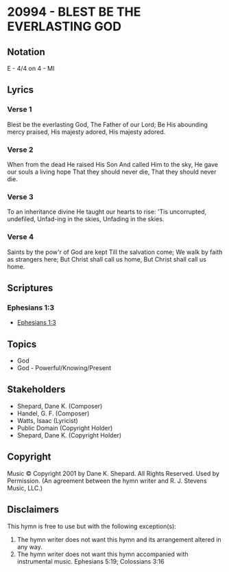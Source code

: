 # 20994 - BLEST BE THE EVERLASTING GOD

## Notation

E - 4/4 on 4 - MI

## Lyrics

### Verse 1

Blest be the everlasting God, The Father of our Lord; Be His abounding mercy praised, His majesty adored, His majesty adored.

### Verse 2

When from the dead He raised His Son And called Him to the sky, He gave our souls a living hope That they should never die, That they should never die.

### Verse 3

To an inheritance divine He taught our hearts to rise: 'Tis uncorrupted, undefiled, Unfad-ing in the skies, Unfading in the skies.

### Verse 4

Saints by the pow'r of God are kept Till the salvation come; We walk by faith as strangers here; But Christ shall call us home, But Christ shall call us home.


## Scriptures

### Ephesians 1:3

- [Ephesians 1:3](https://www.biblegateway.com/passage/?search=Ephesians%201%3A3)


## Topics

- God
- God - Powerful/Knowing/Present

## Stakeholders

- Shepard, Dane K. (Composer)
- Handel, G. F. (Composer)
- Watts, Isaac (Lyricist)
- Public Domain (Copyright Holder)
- Shepard, Dane K. (Copyright Holder)

## Copyright

Music © Copyright 2001 by Dane K. Shepard. All Rights Reserved. Used by Permission.
(An agreement between the hymn writer and R. J. Stevens Music, LLC.)

## Disclaimers

This hymn is free to use but with the following exception(s):
1. The hymn writer does not want this hymn and its arrangement altered in any way.
2. The hymn writer does not want this hymn accompanied with instrumental music.
Ephesians 5:19; Colossians 3:16

